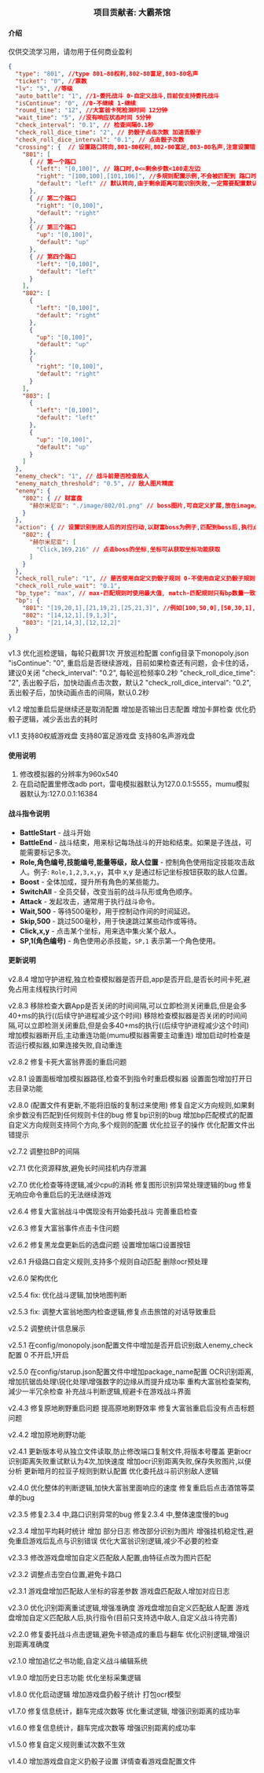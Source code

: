 ### <center>项目贡献者: 大霸茶馆

#### 介绍
仅供交流学习用，请勿用于任何商业盈利

``` json
{
  "type": "801", //type 801-80权利,802-80富足,803-80名声
  "ticket": "0", //票数
  "lv": "5", //等级
  "auto_battle": "1", //1-委托战斗 0-自定义战斗,目前仅支持委托战斗
  "isContinue": "0", //0-不继续 1-继续
  "round_time": "12", //大富翁卡死检测时间 12分钟
  "wait_time": "5", //没有响应状态时间 5分钟
  "check_interval": "0.1", // 检查间隔0.1秒
  "check_roll_dice_time": "2", // 扔骰子点击次数 加速丢骰子
  "check_roll_dice_interval": "0.1", // 点击骰子次数
  "crossing": {  // 设置路口转向,801-80权利,802-80富足,803-80名声,注意设置错误会导致卡住
    "801": [
      { // 第一个路口            
        "left": "[0,100]", // 路口时,0<=剩余步数<100走左边
        "right": "[100,100],[101,106]", //多规则配置示例,不会被匹配到 路口时,100<=剩余步数<100走左边或101<=剩余步数<106 走右边
        "default": "left" // 默认转向,由于剩余距离可能识别失败,一定需要配置默认转向,避免卡死
      },
      { // 第二个路口      
        "right": "[0,100]",
        "default": "right"
      },
      { // 第三个路口    
        "up": "[0,100]",
        "default": "up"
      },
      { // 第四个路口    
        "left": "[0,100]",
        "default": "left"
      }
    ],
    "802": [
      {
        "left": "[0,100]",
        "default": "right"
      },
      {
        "up": "[0,100]",
        "default": "up"
      },
      {
        "right": "[0,100]",
        "default": "right"
      }
    ],
    "803": [
      {
        "left": "[0,100]",
        "default": "left"
      },
      {
        "up": "[0,100]",
        "default": "up"
      }
    ]
  },
  "enemy_check": "1", // 战斗前是否检查敌人
  "enemy_match_threshold": "0.5", // 敌人图片精度
  "enemy": {
    "802": { // 财富盘
      "赫尔米尼亚": "./image/802/01.png" // boss图片,可自定义扩展,放在image/游戏盘编号/图片名称
    }
  },
  "action": { // 设置识别到敌人后的对应行动,以财富boss为例子,匹配到boss后,执行点击命令,优先攻击boss
    "802": {
      "赫尔米尼亚": [
        "Click,169,216" // 点击boss的坐标,坐标可从获取坐标功能获取
      ]
    }
  },
  "check_roll_rule": "1", // 是否使用自定义扔骰子规则 0-不使用自定义扔骰子规则,默认不使用BP,1-使用自定义扔骰子规则
  "check_roll_rule_wait": "0.1",
  "bp_type": "max", // max-匹配规则时使用最大值, match-匹配规则只有bp数量一致才会使用
  "bp": {
    "801": "[19,20,1],[21,19,2],[25,21,3]", //例如[100,50,0],[50,30,1],[30,0,3]说明从100(包含)到50(不包含),使用0bp,从50(包含)到30(不包含)使用1bp,从30(包含)到0(包含)使用3bp
    "802": "[14,12,1],[9,1,3]",
    "803": "[21,14,3],[12,12,2]"
  }
}
```
v1.3
优化巡检逻辑，每轮只截屏1次
开放巡检配置
config目录下monopoly.json
"isContinue": "0", 重启后是否继续游戏，目前如果检查还有问题，会卡住的话，建议0关闭
"check_interval": "0.2", 每轮巡检频率0.2秒
"check_roll_dice_time": "2", 丢出骰子后，加快动画点击次数，默认2
"check_roll_dice_interval": "0.2", 丢出骰子后，加快动画点击的间隔，默认0.2秒

v1.2
增加重启后是继续还是取消配置
增加是否输出日志配置
增加卡屏检查
优化扔骰子逻辑，减少丢出去的耗时

v1.1 
支持80权威游戏盘
支持80富足游戏盘
支持80名声游戏盘

#### 使用说明

1.  修改模拟器的分辨率为960x540
2.  在启动配置里修改adb port，雷电模拟器默认为127.0.0.1:5555，mumu模拟器默认为:127.0.0.1:16384

#### 战斗指令说明
- **BattleStart** - 战斗开始
- **BattleEnd** - 战斗结束，用来标记每场战斗的开始和结束。如果是子连战，可能需要标记多次。
- **Role,角色编号,技能编号,能量等级，敌人位置** - 控制角色使用指定技能攻击敌人。例子: `Role,1,2,3,x,y`，其中 x,y 是通过标记坐标按钮获取的敌人位置。
- **Boost** - 全体加成，提升所有角色的某些能力。
- **SwitchAll** - 全员交替，改变当前的战斗队形或角色顺序。
- **Attack** - 发起攻击，通常用于执行战斗命令。
- **Wait,500** - 等待500毫秒，用于控制动作间的时间延迟。
- **Skip,500** - 跳过500毫秒，用于快速跳过某些动作或等待。
- **Click,x,y** - 点击某个坐标，用来选中集火某个敌人。
- **SP,1(角色编号)** - 角色使用必杀技能，`SP,1` 表示第一个角色使用。


#### 更新说明
v2.8.4
增加守护进程,独立检查模拟器是否开启,app是否开启,是否长时间卡死,避免占用主线程执行时间

v2.8.3
移除检查大霸App是否关闭的时间间隔,可以立即检测关闭重启,但是会多40+ms的执行((后续守护进程减少这个时间)
移除检查模拟器是否关闭的时间间隔,可以立即检测关闭重启,但是会多40+ms的执行((后续守护进程减少这个时间)
增加模拟器断开后,主动重连功能(mumu模拟器需要主动重连)
增加启动时检查是否运行模拟器,如果连接失败,自动重连

v2.8.2
修复卡死大富翁界面的重启问题

v2.8.1
设置面板增加模拟器路径,检查不到指令时重启模拟器
设置面包增加打开日志目录功能

v2.8.0 (配置文件有更新,不能将旧版的复制过来使用)
修复自定义方向规则,如果剩余步数没有匹配到任何规则卡住的bug
修复bp识别的bug
增加bp匹配模式的配置
自定义方向规则支持同个方向,多个规则的配置
优化拉豆子的操作
优化配置文件出错提示

v2.7.2
调整拉BP的间隔

v2.7.1
优化资源释放,避免长时间挂机内存泄漏

v2.7.0
优化检查等待逻辑,减少cpu的消耗
修复图形识别异常处理逻辑的bug
修复无响应命令重启后的无法继续游戏

v2.6.4
修复大富翁战斗中偶现没有开始委托战斗
完善重启检查

v2.6.3
修复大富翁事件点击卡住问题

v2.6.2
修复黑龙盘更新后的选盘问题
设置增加端口设置按钮

v2.6.1
升级路口自定义规则,支持多个规则自动匹配
删除ocr预处理

v2.6.0
架构优化

v2.5.4
fix: 优化战斗逻辑,加快地图判断

v2.5.3
fix: 调整大富翁地图内检查逻辑,修复点击旅馆的对话导致重启

v2.5.2
调整统计信息展示

v2.5.1
在config/monopoly.json配置文件中增加是否开启识别敌人enemy_check配置 0 不开启,1开启

v2.5.0
在config/starup.json配置文件中增加package_name配置
OCR识别距离,增加抗锯齿处理\锐化处理\增强数字的边缘从而提升成功率
重构大富翁检查架构,減少一半冗余检查
补充战斗判断逻辑,规避卡在游戏战斗界面

v2.4.3
修复原地刷野重启问题
提高原地刷野效率
修复大富翁重启后没有点击标题问题

v2.4.2
增加原地刷野功能

v2.4.1
更新版本号从独立文件读取,防止修改端口复制文件,将版本号覆盖
更新ocr识别距离失败重试默认为4次,加快速度
增加ocr识别距离失败,保存失败图片,以便分析
更新暗月的拉豆子规则到默认配置
优化委托战斗前识别敌人逻辑

v2.4.0
优化整体的判断逻辑,加快大富翁里面响应的速度
修复重启后点击酒馆等菜单的bug

v2.3.5
修复2.3.4 中,路口识别异常的bug
修复2.3.4 中,整体速度慢的bug

v2.3.4
增加平均耗时统计
增加 部分日志
修改部分识别为图片
增强挂机稳定性,避免重启游戏后乱点与识别错误
优化大富翁识别逻辑,减少不必要的检查

v2.3.3
修改游戏盘增加自定义匹配敌人配置,由特征点改为图片匹配

v2.3.2
调整点击空白位置,避免卡路口

v2.3.1
游戏盘增加匹配敌人坐标的容差参数
游戏盘匹配敌人增加对应日志

v2.3.0
优化识别距离重试逻辑,增强准确度
游戏盘增加自定义匹配敌人配置
游戏盘增加自定义匹配敌人后,执行指令(目前只支持选中敌人,自定义战斗待完善)

v2.2.0
修复委托战斗点击逻辑,避免卡顿造成的重启与翻车
优化识别逻辑,增强识别距离准确度

v2.1.0
增加追忆之书功能,自定义战斗编辑系统

v1.9.0
增加历史日志功能
优化坐标采集逻辑

v1.8.0
优化启动逻辑
增加游戏盘扔骰子统计
打包ocr模型

v1.7.0
修复信息统计，翻车完成次数等
优化重试逻辑, 增强识别距离的成功率

v1.6.0
修复信息统计，翻车完成次数等
增强识别距离的成功率

v1.5.0
修复自定义规则重试次数不生效

v1.4.0
增加游戏盘自定义扔骰子设置
详情查看游戏盘配置文件
